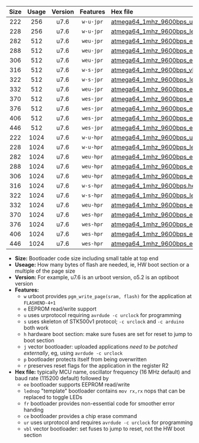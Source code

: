 |Size|Usage|Version|Features|Hex file|
|:-:|:-:|:-:|:-:|:--|
|222|256|u7.6|`w-u-jpr`|[atmega64_1mhz_9600bps_ur_vbl.hex](https://raw.githubusercontent.com/stefanrueger/urboot/main/atmega64_1mhz_9600bps_ur_vbl.hex)|
|228|256|u7.6|`w-u-jpr`|[atmega64_1mhz_9600bps_lednop_ur_vbl.hex](https://raw.githubusercontent.com/stefanrueger/urboot/main/atmega64_1mhz_9600bps_lednop_ur_vbl.hex)|
|282|512|u7.6|`weu-jpr`|[atmega64_1mhz_9600bps_ee_ur_vbl.hex](https://raw.githubusercontent.com/stefanrueger/urboot/main/atmega64_1mhz_9600bps_ee_ur_vbl.hex)|
|288|512|u7.6|`weu-jpr`|[atmega64_1mhz_9600bps_ee_lednop_ur_vbl.hex](https://raw.githubusercontent.com/stefanrueger/urboot/main/atmega64_1mhz_9600bps_ee_lednop_ur_vbl.hex)|
|306|512|u7.6|`weu-jpr`|[atmega64_1mhz_9600bps_ee_lednop_fr_ur_vbl.hex](https://raw.githubusercontent.com/stefanrueger/urboot/main/atmega64_1mhz_9600bps_ee_lednop_fr_ur_vbl.hex)|
|316|512|u7.6|`w-s-jpr`|[atmega64_1mhz_9600bps_vbl.hex](https://raw.githubusercontent.com/stefanrueger/urboot/main/atmega64_1mhz_9600bps_vbl.hex)|
|322|512|u7.6|`w-s-jpr`|[atmega64_1mhz_9600bps_lednop_vbl.hex](https://raw.githubusercontent.com/stefanrueger/urboot/main/atmega64_1mhz_9600bps_lednop_vbl.hex)|
|332|512|u7.6|`weu-jpr`|[atmega64_1mhz_9600bps_ee_lednop_fr_ce_ur_vbl.hex](https://raw.githubusercontent.com/stefanrueger/urboot/main/atmega64_1mhz_9600bps_ee_lednop_fr_ce_ur_vbl.hex)|
|370|512|u7.6|`wes-jpr`|[atmega64_1mhz_9600bps_ee_vbl.hex](https://raw.githubusercontent.com/stefanrueger/urboot/main/atmega64_1mhz_9600bps_ee_vbl.hex)|
|376|512|u7.6|`wes-jpr`|[atmega64_1mhz_9600bps_ee_lednop_vbl.hex](https://raw.githubusercontent.com/stefanrueger/urboot/main/atmega64_1mhz_9600bps_ee_lednop_vbl.hex)|
|406|512|u7.6|`wes-jpr`|[atmega64_1mhz_9600bps_ee_lednop_fr_vbl.hex](https://raw.githubusercontent.com/stefanrueger/urboot/main/atmega64_1mhz_9600bps_ee_lednop_fr_vbl.hex)|
|446|512|u7.6|`wes-jpr`|[atmega64_1mhz_9600bps_ee_lednop_fr_ce_vbl.hex](https://raw.githubusercontent.com/stefanrueger/urboot/main/atmega64_1mhz_9600bps_ee_lednop_fr_ce_vbl.hex)|
|222|1024|u7.6|`w-u-hpr`|[atmega64_1mhz_9600bps_ur.hex](https://raw.githubusercontent.com/stefanrueger/urboot/main/atmega64_1mhz_9600bps_ur.hex)|
|228|1024|u7.6|`w-u-hpr`|[atmega64_1mhz_9600bps_lednop_ur.hex](https://raw.githubusercontent.com/stefanrueger/urboot/main/atmega64_1mhz_9600bps_lednop_ur.hex)|
|282|1024|u7.6|`weu-hpr`|[atmega64_1mhz_9600bps_ee_ur.hex](https://raw.githubusercontent.com/stefanrueger/urboot/main/atmega64_1mhz_9600bps_ee_ur.hex)|
|288|1024|u7.6|`weu-hpr`|[atmega64_1mhz_9600bps_ee_lednop_ur.hex](https://raw.githubusercontent.com/stefanrueger/urboot/main/atmega64_1mhz_9600bps_ee_lednop_ur.hex)|
|306|1024|u7.6|`weu-hpr`|[atmega64_1mhz_9600bps_ee_lednop_fr_ur.hex](https://raw.githubusercontent.com/stefanrueger/urboot/main/atmega64_1mhz_9600bps_ee_lednop_fr_ur.hex)|
|316|1024|u7.6|`w-s-hpr`|[atmega64_1mhz_9600bps.hex](https://raw.githubusercontent.com/stefanrueger/urboot/main/atmega64_1mhz_9600bps.hex)|
|322|1024|u7.6|`w-s-hpr`|[atmega64_1mhz_9600bps_lednop.hex](https://raw.githubusercontent.com/stefanrueger/urboot/main/atmega64_1mhz_9600bps_lednop.hex)|
|332|1024|u7.6|`weu-hpr`|[atmega64_1mhz_9600bps_ee_lednop_fr_ce_ur.hex](https://raw.githubusercontent.com/stefanrueger/urboot/main/atmega64_1mhz_9600bps_ee_lednop_fr_ce_ur.hex)|
|370|1024|u7.6|`wes-hpr`|[atmega64_1mhz_9600bps_ee.hex](https://raw.githubusercontent.com/stefanrueger/urboot/main/atmega64_1mhz_9600bps_ee.hex)|
|376|1024|u7.6|`wes-hpr`|[atmega64_1mhz_9600bps_ee_lednop.hex](https://raw.githubusercontent.com/stefanrueger/urboot/main/atmega64_1mhz_9600bps_ee_lednop.hex)|
|406|1024|u7.6|`wes-hpr`|[atmega64_1mhz_9600bps_ee_lednop_fr.hex](https://raw.githubusercontent.com/stefanrueger/urboot/main/atmega64_1mhz_9600bps_ee_lednop_fr.hex)|
|446|1024|u7.6|`wes-hpr`|[atmega64_1mhz_9600bps_ee_lednop_fr_ce.hex](https://raw.githubusercontent.com/stefanrueger/urboot/main/atmega64_1mhz_9600bps_ee_lednop_fr_ce.hex)|

- **Size:** Bootloader code size including small table at top end
- **Useage:** How many bytes of flash are needed, ie, HW boot section or a multiple of the page size
- **Version:** For example, u7.6 is an urboot version, o5.2 is an optiboot version
- **Features:**
  + `w` urboot provides `pgm_write_page(sram, flash)` for the application at `FLASHEND-4+1`
  + `e` EEPROM read/write support
  + `u` uses urprotocol requiring `avrdude -c urclock` for programming
  + `s` uses skeleton of STK500v1 protocol; `-c urclock` and `-c arduino` both work
  + `h` hardware boot section: make sure fuses are set for reset to jump to boot section
  + `j` vector bootloader: uploaded applications *need to be patched externally*, eg, using `avrdude -c urclock`
  + `p` bootloader protects itself from being overwritten
  + `r` preserves reset flags for the application in the register R2
- **Hex file:** typically MCU name, oscillator frequency (16 MHz default) and baud rate (115200 default) followed by
  + `ee` bootloader supports EEPROM read/write
  + `lednop` "template" bootloader contains `mov rx,rx` nops that can be replaced to toggle LEDs
  + `fr` bootloader provides non-essential code for smoother error handing
  + `ce` bootloader provides a chip erase command
  + `ur` uses urprotocol and requires `avrdude -c urclock` for programming
  + `vbl` vector bootloader: set fuses to jump to reset, not the HW boot section
